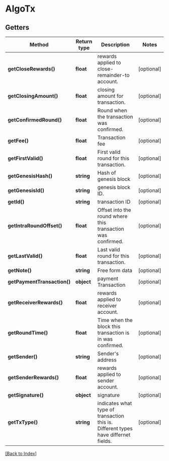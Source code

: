 # AlgoTx

## Getters

Method | Return type | Description | Notes
------------ | ------------- | ------------- | -------------
**getCloseRewards()** | **float** | rewards applied to close-remainder-to account. | [optional]
**getClosingAmount()** | **float** | closing amount for transaction. | [optional]
**getConfirmedRound()** | **float** | Round when the transaction was confirmed. | [optional]
**getFee()** | **float** | Transaction fee | [optional]
**getFirstValid()** | **float** | First valid round for this transaction. | [optional]
**getGenesisHash()** | **string** | Hash of genesis block | [optional]
**getGenesisId()** | **string** | genesis block ID. | [optional]
**getId()** | **string** | transaction ID | [optional]
**getIntraRoundOffset()** | **float** | Offset into the round where this transaction was confirmed. | [optional]
**getLastValid()** | **float** | Last valid round for this transaction. | [optional]
**getNote()** | **string** | Free form data | [optional]
**getPaymentTransaction()** | **object** | payment Transaction | [optional]
**getReceiverRewards()** | **float** | rewards applied to receiver account. | [optional]
**getRoundTime()** | **float** | Time when the block this transaction is in was confirmed. | [optional]
**getSender()** | **string** | Sender's address | [optional]
**getSenderRewards()** | **float** | rewards applied to sender account. | [optional]
**getSignature()** | **object** | signature | [optional]
**getTxType()** | **string** | indicates what type of transaction this is. Different types have differnet fields. | [optional]

[[Back to Index]](../index.md)
